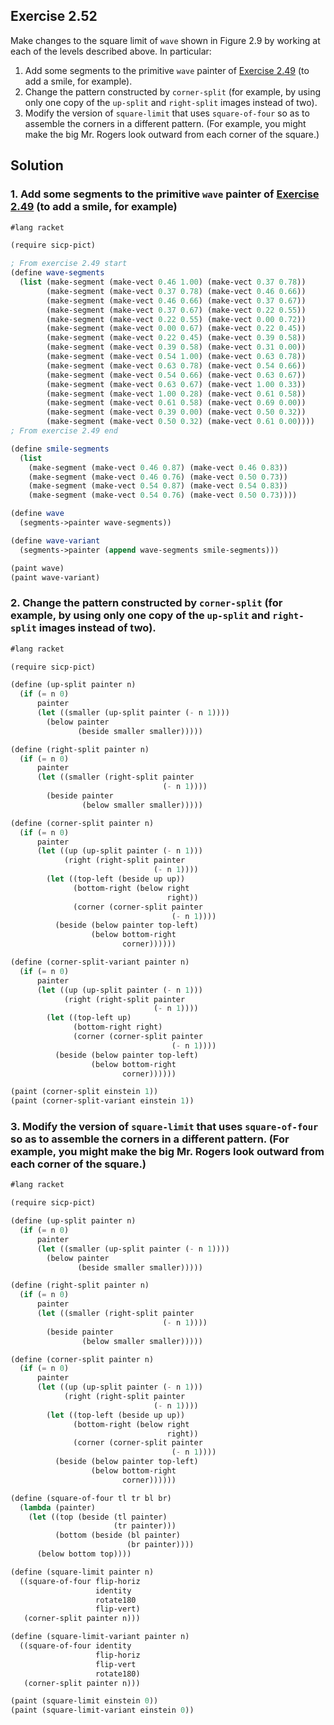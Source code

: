 ## Exercise 2.52

Make changes to the square limit of `wave` shown in Figure 2.9 by working at
each of the levels described above. In particular:

1. Add some segments to the primitive `wave` painter of
   [Exercise 2.49](./2.49.md) (to add a smile, for example).
2. Change the pattern constructed by `corner-split` (for example, by using only
   one copy of the `up-split` and `right-split` images instead of two).
3. Modify the version of `square-limit` that uses `square-of-four` so as to
   assemble the corners in a different pattern. (For example, you might make the
   big Mr. Rogers look outward from each corner of the square.)

## Solution

### 1. Add some segments to the primitive `wave` painter of [Exercise 2.49](./2.49.md) (to add a smile, for example)

```scheme
#lang racket

(require sicp-pict)

; From exercise 2.49 start
(define wave-segments
  (list (make-segment (make-vect 0.46 1.00) (make-vect 0.37 0.78))
        (make-segment (make-vect 0.37 0.78) (make-vect 0.46 0.66))
        (make-segment (make-vect 0.46 0.66) (make-vect 0.37 0.67))
        (make-segment (make-vect 0.37 0.67) (make-vect 0.22 0.55))
        (make-segment (make-vect 0.22 0.55) (make-vect 0.00 0.72))
        (make-segment (make-vect 0.00 0.67) (make-vect 0.22 0.45))
        (make-segment (make-vect 0.22 0.45) (make-vect 0.39 0.58))
        (make-segment (make-vect 0.39 0.58) (make-vect 0.31 0.00))
        (make-segment (make-vect 0.54 1.00) (make-vect 0.63 0.78))
        (make-segment (make-vect 0.63 0.78) (make-vect 0.54 0.66))
        (make-segment (make-vect 0.54 0.66) (make-vect 0.63 0.67))
        (make-segment (make-vect 0.63 0.67) (make-vect 1.00 0.33))
        (make-segment (make-vect 1.00 0.28) (make-vect 0.61 0.58))
        (make-segment (make-vect 0.61 0.58) (make-vect 0.69 0.00))
        (make-segment (make-vect 0.39 0.00) (make-vect 0.50 0.32))
        (make-segment (make-vect 0.50 0.32) (make-vect 0.61 0.00))))
; From exercise 2.49 end

(define smile-segments
  (list
    (make-segment (make-vect 0.46 0.87) (make-vect 0.46 0.83))
    (make-segment (make-vect 0.46 0.76) (make-vect 0.50 0.73))
    (make-segment (make-vect 0.54 0.87) (make-vect 0.54 0.83))
    (make-segment (make-vect 0.54 0.76) (make-vect 0.50 0.73))))

(define wave
  (segments->painter wave-segments))

(define wave-variant
  (segments->painter (append wave-segments smile-segments)))

(paint wave)
(paint wave-variant)
```

### 2. Change the pattern constructed by `corner-split` (for example, by using only one copy of the `up-split` and `right-split` images instead of two).

```scheme
#lang racket

(require sicp-pict)

(define (up-split painter n)
  (if (= n 0)
      painter
      (let ((smaller (up-split painter (- n 1))))
        (below painter
               (beside smaller smaller)))))

(define (right-split painter n)
  (if (= n 0)
      painter
      (let ((smaller (right-split painter
                                  (- n 1))))
        (beside painter
                (below smaller smaller)))))

(define (corner-split painter n)
  (if (= n 0)
      painter
      (let ((up (up-split painter (- n 1)))
            (right (right-split painter
                                (- n 1))))
        (let ((top-left (beside up up))
              (bottom-right (below right
                                   right))
              (corner (corner-split painter
                                    (- n 1))))
          (beside (below painter top-left)
                  (below bottom-right
                         corner))))))

(define (corner-split-variant painter n)
  (if (= n 0)
      painter
      (let ((up (up-split painter (- n 1)))
            (right (right-split painter
                                (- n 1))))
        (let ((top-left up)
              (bottom-right right)
              (corner (corner-split painter
                                    (- n 1))))
          (beside (below painter top-left)
                  (below bottom-right
                         corner))))))

(paint (corner-split einstein 1))
(paint (corner-split-variant einstein 1))
```

### 3. Modify the version of `square-limit` that uses `square-of-four` so as to assemble the corners in a different pattern. (For example, you might make the big Mr. Rogers look outward from each corner of the square.)

```scheme
#lang racket

(require sicp-pict)

(define (up-split painter n)
  (if (= n 0)
      painter
      (let ((smaller (up-split painter (- n 1))))
        (below painter
               (beside smaller smaller)))))

(define (right-split painter n)
  (if (= n 0)
      painter
      (let ((smaller (right-split painter
                                  (- n 1))))
        (beside painter
                (below smaller smaller)))))

(define (corner-split painter n)
  (if (= n 0)
      painter
      (let ((up (up-split painter (- n 1)))
            (right (right-split painter
                                (- n 1))))
        (let ((top-left (beside up up))
              (bottom-right (below right
                                   right))
              (corner (corner-split painter
                                    (- n 1))))
          (beside (below painter top-left)
                  (below bottom-right
                         corner))))))

(define (square-of-four tl tr bl br)
  (lambda (painter)
    (let ((top (beside (tl painter)
                       (tr painter)))
          (bottom (beside (bl painter)
                          (br painter))))
      (below bottom top))))

(define (square-limit painter n)
  ((square-of-four flip-horiz
                   identity
                   rotate180
                   flip-vert)
   (corner-split painter n)))

(define (square-limit-variant painter n)
  ((square-of-four identity
                   flip-horiz
                   flip-vert
                   rotate180)
   (corner-split painter n)))

(paint (square-limit einstein 0))
(paint (square-limit-variant einstein 0))
```
